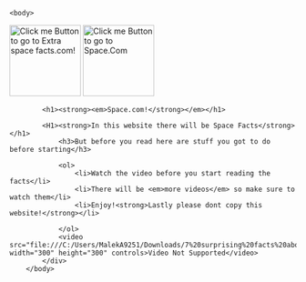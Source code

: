 <!DOCTYPE html>
   <html>
    <head>
        <title>Space.com</title>
    </head>
    </html>

    <body>
 <a href="file:///C:/Users/MalekA9251/Documents/big%20project2.html" target="_blank"> <img src="file:///C:/Users/MalekA9251/Downloads/Xy34mykMppXI.jpg" alt="Click me Button to go to Extra space facts.com!" width="125" Height="125" controls/></a>
    <a href="file:///C:/Users/MalekA9251/Documents/Big_Project.html" target="_blank"> <img src="file:///C:/Users/MalekA9251/Downloads/kKVhNq1QiNks.jpg" alt="Click me Button to go to Space.Com" width="125" Height="125" controls/></a>
        <div id="Intro">

            <h1><strong><em>Space.com!</strong></em></h1>

            <H1><strong>In this website there will be Space Facts</strong></h1>
                <h3>But before you read here are stuff you got to do before starting</h3>
                 
                <ol>
                    <li>Watch the video before you start reading the facts</li>
                    <li>There will be <em>more videos</em> so make sure to watch them</li>
                    <li>Enjoy!<strong>Lastly please dont copy this website!</strong></li>
                    
                </ol>
                <video src="file:///C:/Users/MalekA9251/Downloads/7%20surprising%20facts%20about%20NASA.mp4" width="300" height="300" controls>Video Not Supported</video>
            </div>
        </body>        
